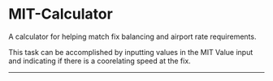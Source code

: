 # MIT-Calculator

A calculator for helping match fix balancing and airport rate requirements.

This task can be accomplished by inputting values in the MIT Value input and indicating if there is a coorelating speed at the fix.

-----
